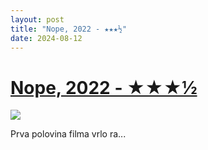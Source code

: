 ```yaml
---
layout: post
title: "Nope, 2022 - ★★★½"
date: 2024-08-12
---
```


# [Nope, 2022 - ★★★½](https://letterboxd.com/pavlesap/film/nope/)

<p><img src="https://a.ltrbxd.com/resized/film-poster/6/8/2/5/4/7/682547-nope-0-600-0-900-crop.jpg?v=d6a6158cc3" /></p> <p>Prva polovina filma vrlo ra...
